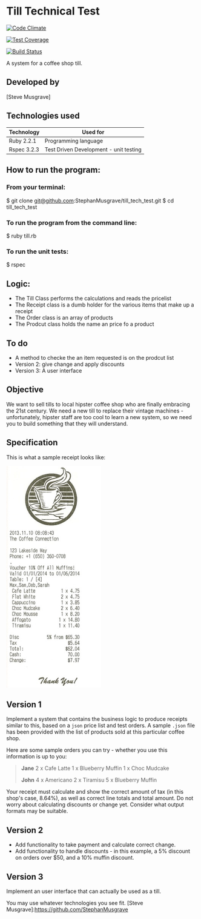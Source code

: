 # Till Technical Test

[![Code Climate](https://codeclimate.com/github/StephanMusgrave/till_tech_test/badges/gpa.svg)](https://codeclimate.com/github/StephanMusgrave/till_tech_test)

[![Test Coverage](https://codeclimate.com/github/StephanMusgrave/till_tech_test/badges/coverage.svg)](https://codeclimate.com/github/StephanMusgrave/till_tech_test)

[![Build Status](https://travis-ci.org/StephanMusgrave/till_tech_test.svg?branch=master)](https://travis-ci.org/StephanMusgrave/till_tech_test)

A system for a coffee shop till.

## Developed by
[Steve Musgrave]

## Technologies used
|Technology                 |Used for                       |
|--------------------------|--------------------------------|
|Ruby 2.2.1                |Programming language|
|Rspec 3.2.3               |Test Driven Development - unit testing  |

## How to run the program:

### From your terminal:

  $ git clone git@github.com:StephanMusgrave/till_tech_test.git
  $ cd till_tech_test

### To run the program from the command line:
  $ ruby till.rb

### To run the unit tests:
  $ rspec

## Logic:
- The Till Class performs the calculations and reads the pricelist
- The Receipt class is a dumb holder for the various items that make up a receipt
- The Order class is an array of products
- The Prodcut class holds the name an price fo a product

## To do
- A method to checke the an item requested is on the prodcut list
- Version 2: give change and apply discounts
- Version 3: A user interface

## Objective

We want to sell tills to local hipster coffee shop who are finally embracing the 21st century. We need a new till to replace their vintage machines - unfortunately, hipster staff are too cool to learn a new system, so we need you to build something that they will understand.

Specification
-------------

This is what a sample receipt looks like:

![a receipt](/images/receipt.jpg)


Version 1
---------

Implement a system that contains the business logic to produce receipts similar to this, based on a `json` price list and test orders. A sample `.json` file has been provided with the list of products sold at this particular coffee shop.

Here are some sample orders you can try - whether you use this information is up to you:

> **Jane**
> 2 x Cafe Latte
> 1 x Blueberry Muffin
> 1 x Choc Mudcake
>
> **John**
> 4 x Americano
> 2 x Tiramisu
> 5 x Blueberry Muffin

Your receipt must calculate and show the correct amount of tax (in this shop's case, 8.64%), as well as correct line totals and total amount. Do not worry about calculating discounts or change yet. Consider what output formats may be suitable.

Version 2
---------

- Add functionality to take payment and calculate correct change.
- Add functionality to handle discounts - in this example, a 5% discount on orders over $50, and a 10% muffin discount.

Version 3
---------

Implement an user interface that can actually be used as a till.

You may use whatever technologies you see fit.
[Steve Musgrave]:https://github.com/StephanMusgrave
